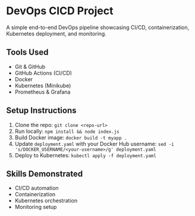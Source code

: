 # DevOps CICD Project
A simple end-to-end DevOps pipeline showcasing CI/CD, containerization, Kubernetes deployment, and monitoring.

## Tools Used
- Git & GitHub
- GitHub Actions (CI/CD)
- Docker
- Kubernetes (Minikube)
- Prometheus & Grafana

## Setup Instructions
1. Clone the repo: `git clone <repo-url>`
2. Run locally: `npm install && node index.js`
3. Build Docker image: `docker build -t myapp .`
4. Update `deployment.yaml` with your Docker Hub username: `sed -i 's/DOCKER_USERNAME/<your-username>/g' deployment.yaml`
5. Deploy to Kubernetes: `kubectl apply -f deployment.yaml`

## Skills Demonstrated
- CI/CD automation
- Containerization
- Kubernetes orchestration
- Monitoring setup
